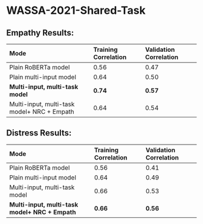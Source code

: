 # WASSA-2021-Shared-Task

## Empathy Results:

|Mode|Training Correlation|Validation Correlation|
|:-------|:--------|:--------|
|Plain RoBERTa model|0.56|0.47|
|Plain multi-input model|0.64|0.50|
|**Multi-input, multi-task model**|**0.74**|**0.57**|
|Multi-input, multi-task model+ NRC + Empath|0.64|0.54|



## Distress Results:

|Mode|Training Correlation|Validation Correlation|
|:-------|:--------|:--------|
|Plain RoBERTa model|0.56|0.41|
|Plain multi-input model|0.64|0.49|
|Multi-input, multi-task model|0.66|0.53|
|**Multi-input, multi-task model+ NRC + Empath**|**0.66**|**0.56**|
